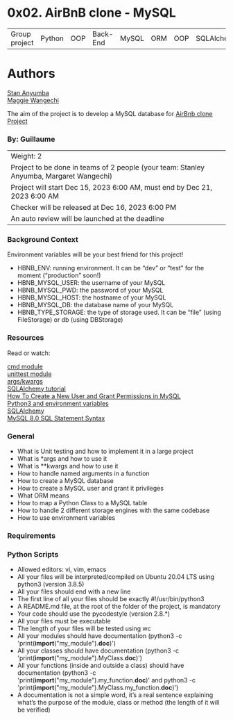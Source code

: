 # 0x02. AirBnB clone - MySQL
<table>
        <tr>
            <td>Group project</td>
            <td>Python</td>
            <td>OOP</td>
            <td>Back-End</td>
            <td>MySQL</td>
            <td>ORM</td>
            <td>OOP</td>
            <td>SQLAlchemy</td>
        </tr>
    </table>

# Authors
[Stan Anyumba](https://www.github.com/AnyumbaKE) </br>
[Maggie Wangechi](https://www.github.com/QueenMaggie)

The aim of the project is to develop a MySQL database for [AirBnb clone Project](https://github.com/AnyumbaKE/AirBnB_clone/tree/master)

### By: Guillaume
<table>
        <tr>
            <td>Weight: 2</td>
        </tr>
        <tr>
            <td>Project to be done in teams of 2 people (your team: Stanley Anyumba, Margaret Wangechi)</td>
        </tr>
        <tr>
            <td>Project will start Dec 15, 2023 6:00 AM, must end by Dec 21, 2023 6:00 AM</td>
        </tr>
        <tr>
            <td>Checker will be released at Dec 16, 2023 6:00 PM</td>
        </tr>
        <tr>
            <td>An auto review will be launched at the deadline</td>
        </tr>
    </table>
 
### Background Context
Environment variables will be your best friend for this project!

- HBNB_ENV: running environment. It can be “dev” or “test” for the moment (“production” soon!)
- HBNB_MYSQL_USER: the username of your MySQL
- HBNB_MYSQL_PWD: the password of your MySQL
- HBNB_MYSQL_HOST: the hostname of your MySQL
- HBNB_MYSQL_DB: the database name of your MySQL
- HBNB_TYPE_STORAGE: the type of storage used. It can be “file” (using FileStorage) or db (using DBStorage)

### Resources
Read or watch:

[cmd module](https://docs.python.org/3/library/cmd.html) </br>
[unittest module](https://docs.python.org/3/library/unittest.html#module-unittest) </br>
[args/kwargs](https://yasoob.me/2013/08/04/args-and-kwargs-in-python-explained/) </br>
[SQLAlchemy tutorial](https://docs.sqlalchemy.org/en/13/orm/tutorial.html) </br>
[How To Create a New User and Grant Permissions in MySQL](https://www.digitalocean.com/community/tutorials/how-to-create-a-new-user-and-grant-permissions-in-mysql) </br>
[Python3 and environment variables](https://docs.python.org/3/library/os.html?highlight=env#os.getenv)</br>
[SQLAlchemy](https://docs.sqlalchemy.org/en/13/) </br>
[MySQL 8.0 SQL Statement Syntax](https://dev.mysql.com/doc/refman/8.0/en/sql-statements.html)

### General
- What is Unit testing and how to implement it in a large project
- What is *args and how to use it
- What is **kwargs and how to use it
- How to handle named arguments in a function
- How to create a MySQL database
- How to create a MySQL user and grant it privileges
- What ORM means
- How to map a Python Class to a MySQL table
- How to handle 2 different storage engines with the same codebase
- How to use environment variables
### Requirements
### Python Scripts
- Allowed editors: vi, vim, emacs
- All your files will be interpreted/compiled on Ubuntu 20.04 LTS using python3 (version 3.8.5)
- All your files should end with a new line
- The first line of all your files should be exactly #!/usr/bin/python3
- A README.md file, at the root of the folder of the project, is mandatory
- Your code should use the pycodestyle (version 2.8.*)
- All your files must be executable
- The length of your files will be tested using wc
- All your modules should have documentation (python3 -c 'print(__import__("my_module").__doc__)')
- All your classes should have documentation (python3 -c 'print(__import__("my_module").MyClass.__doc__)')
- All your functions (inside and outside a class) should have documentation (python3 -c 'print(__import__("my_module").my_function.__doc__)' and python3 -c 'print(__import__("my_module").MyClass.my_function.__doc__)')
- A documentation is not a simple word, it’s a real sentence explaining what’s the purpose of the module, class or method (the length of it will be verified)

 
